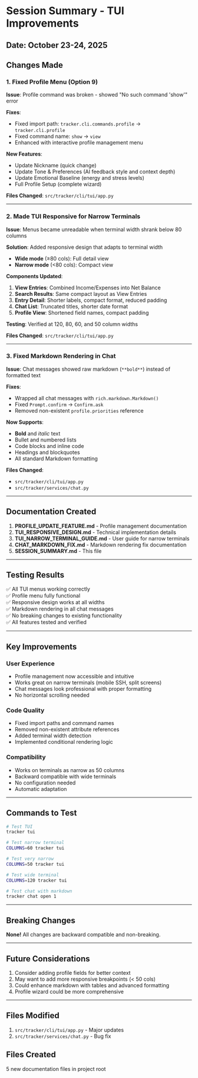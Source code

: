 # Session Summary - TUI Improvements

## Date: October 23-24, 2025

## Changes Made

### 1. Fixed Profile Menu (Option 9)
**Issue**: Profile command was broken - showed "No such command 'show'" error

**Fixes**:
- Fixed import path: `tracker.cli.commands.profile` → `tracker.cli.profile`
- Fixed command name: `show` → `view`
- Enhanced with interactive profile management menu

**New Features**:
- Update Nickname (quick change)
- Update Tone & Preferences (AI feedback style and context depth)
- Update Emotional Baseline (energy and stress levels)
- Full Profile Setup (complete wizard)

**Files Changed**: `src/tracker/cli/tui/app.py`

---

### 2. Made TUI Responsive for Narrow Terminals
**Issue**: Menus became unreadable when terminal width shrank below 80 columns

**Solution**: Added responsive design that adapts to terminal width
- **Wide mode** (≥80 cols): Full detail view
- **Narrow mode** (<80 cols): Compact view

**Components Updated**:
1. **View Entries**: Combined Income/Expenses into Net Balance
2. **Search Results**: Same compact layout as View Entries
3. **Entry Detail**: Shorter labels, compact format, reduced padding
4. **Chat List**: Truncated titles, shorter date format
5. **Profile View**: Shortened field names, compact padding

**Testing**: Verified at 120, 80, 60, and 50 column widths

**Files Changed**: `src/tracker/cli/tui/app.py`

---

### 3. Fixed Markdown Rendering in Chat
**Issue**: Chat messages showed raw markdown (`**bold**`) instead of formatted text

**Fixes**:
- Wrapped all chat messages with `rich.markdown.Markdown()`
- Fixed `Prompt.confirm` → `Confirm.ask`  
- Removed non-existent `profile.priorities` reference

**Now Supports**:
- **Bold** and *italic* text
- Bullet and numbered lists
- Code blocks and inline code
- Headings and blockquotes
- All standard Markdown formatting

**Files Changed**: 
- `src/tracker/cli/tui/app.py`
- `src/tracker/services/chat.py`

---

## Documentation Created

1. **PROFILE_UPDATE_FEATURE.md** - Profile management documentation
2. **TUI_RESPONSIVE_DESIGN.md** - Technical implementation details
3. **TUI_NARROW_TERMINAL_GUIDE.md** - User guide for narrow terminals
4. **CHAT_MARKDOWN_FIX.md** - Markdown rendering fix documentation
5. **SESSION_SUMMARY.md** - This file

---

## Testing Results

✅ All TUI menus working correctly  
✅ Profile menu fully functional  
✅ Responsive design works at all widths  
✅ Markdown rendering in all chat messages  
✅ No breaking changes to existing functionality  
✅ All features tested and verified  

---

## Key Improvements

### User Experience
- Profile management now accessible and intuitive
- Works great on narrow terminals (mobile SSH, split screens)
- Chat messages look professional with proper formatting
- No horizontal scrolling needed

### Code Quality
- Fixed import paths and command names
- Removed non-existent attribute references
- Added terminal width detection
- Implemented conditional rendering logic

### Compatibility
- Works on terminals as narrow as 50 columns
- Backward compatible with wide terminals
- No configuration needed
- Automatic adaptation

---

## Commands to Test

```bash
# Test TUI
tracker tui

# Test narrow terminal
COLUMNS=60 tracker tui

# Test very narrow
COLUMNS=50 tracker tui

# Test wide terminal  
COLUMNS=120 tracker tui

# Test chat with markdown
tracker chat open 1
```

---

## Breaking Changes

**None!** All changes are backward compatible and non-breaking.

---

## Future Considerations

1. Consider adding profile fields for better context
2. May want to add more responsive breakpoints (< 50 cols)
3. Could enhance markdown with tables and advanced formatting
4. Profile wizard could be more comprehensive

---

## Files Modified

1. `src/tracker/cli/tui/app.py` - Major updates
2. `src/tracker/services/chat.py` - Bug fix

## Files Created

5 new documentation files in project root
